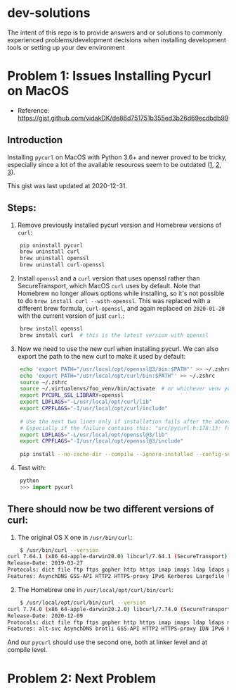 # dev-solutions
The intent of this repo is to provide answers and or solutions to commonly experienced problems/development decisions when installing development tools or setting up your dev environment


# Problem 1: Issues Installing Pycurl on MacOS

- Reference: https://gist.github.com/vidakDK/de86d751751b355ed3b26d69ecdbdb99

## Introduction
Installing `pycurl` on MacOS with Python 3.6+ and newer proved to be tricky, especially since a lot of the available resources seem to be outdated ([1], [2], [3]).

This gist was last updated at 2020-12-31.


## Steps:
1. Remove previously installed pycurl version and Homebrew versions of `curl`:
```bash
    pip uninstall pycurl
    brew uninstall curl
    brew uninstall openssl
    brew uninstall curl-openssl
```
2. Install `openssl` and a `curl` version that uses openssl rather than SecureTransport, which MacOS `curl` uses by default. Note that Homebrew no longer allows options while installing, so it's not possible to do `brew install curl --with-openssl`. This was replaced with a different brew formula, `curl-openssl`, and again replaced on `2020-01-20` with the current version of just `curl`.:
```sh
    brew install openssl
    brew install curl  # this is the latest version with openssl
```
3. Now we need to use the new curl when installing pycurl. We can also export the path to the new curl to make it used by default:
```bash
    echo 'export PATH="/usr/local/opt/openssl@3/bin:$PATH"' >> ~/.zshrc  # or ~/.bash_profile
    echo 'export PATH="/usr/local/opt/curl/bin:$PATH"' >> ~/.zshrc
    source ~/.zshrc
    source ~/.virtualenvs/foo_venv/bin/activate  # or whichever venv you're using
    export PYCURL_SSL_LIBRARY=openssl
    export LDFLAGS="-L/usr/local/opt/curl/lib"
    export CPPFLAGS="-I/usr/local/opt/curl/include"
    
    # Use the next two lines only if installation fails after the above steps,
    # Especially if the failure contains this: "src/pycurl.h:178:13: fatal error: 'openssl/ssl.h' file not found"
    export LDFLAGS="-L/usr/local/opt/openssl@3/lib"
    export CPPFLAGS="-I/usr/local/opt/openssl@3/include"
    
    pip install --no-cache-dir --compile --ignore-installed --config-setting=“--build-option=---with-openssl” pycurl
```
4. Test with:
```python
    python
    >>> import pycurl
```

## There should now be two different versions of curl:
1. The original OS X one in `/usr/bin/curl`:
```bash
    $ /usr/bin/curl --version
curl 7.64.1 (x86_64-apple-darwin20.0) libcurl/7.64.1 (SecureTransport) LibreSSL/2.8.3 zlib/1.2.11 nghttp2/1.41.0
Release-Date: 2019-03-27
Protocols: dict file ftp ftps gopher http https imap imaps ldap ldaps pop3 pop3s rtsp smb smbs smtp smtps telnet tftp
Features: AsynchDNS GSS-API HTTP2 HTTPS-proxy IPv6 Kerberos Largefile libz MultiSSL NTLM NTLM_WB SPNEGO SSL UnixSockets
```

2. The Homebrew one in `/usr/local/opt/curl/bin/curl`:
```bash
    $ /usr/local/opt/curl/bin/curl --version
curl 7.74.0 (x86_64-apple-darwin20.2.0) libcurl/7.74.0 (SecureTransport) OpenSSL/1.1.1i zlib/1.2.11 brotli/1.0.9 zstd/1.4.8 libidn2/2.3.0 libssh2/1.9.0 nghttp2/1.42.0 librtmp/2.3
Release-Date: 2020-12-09
Protocols: dict file ftp ftps gopher http https imap imaps ldap ldaps mqtt pop3 pop3s rtmp rtsp scp sftp smb smbs smtp smtps telnet tftp
Features: alt-svc AsynchDNS brotli GSS-API HTTP2 HTTPS-proxy IDN IPv6 Kerberos Largefile libz Metalink MultiSSL NTLM NTLM_WB SPNEGO SSL TLS-SRP UnixSockets zstd
``` 

And our `pycurl` should use the second one, both at linker level and at compile level.

[1]: https://cscheng.info/2018/01/26/installing-pycurl-on-macos-high-sierra.html
[2]: https://github.com/transloadit/python-sdk/issues/4
[3]: https://www.itnota.com/curl-http2-macos/



# Problem 2: Next Problem
